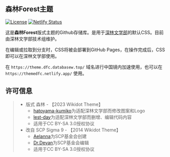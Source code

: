 ## 森林Forest主题

[![License](https://img.shields.io/badge/License-CC%20BY--SA%203.0-lightgrey.svg)]([https://creativecommons.org/licenses/by-sa/3.0/deed.cn](https://creativecommons.org/licenses/by-sa/3.0/deed.zh))
[![Netlify Status](https://api.netlify.com/api/v1/badges/fd45904a-593e-4030-a7a5-612cc9fd0ab2/deploy-status)](https://app.netlify.com/sites/themedfc/deploys)
  
这是**森林Forest**版式主题的Github存储库。是用于[深林文学部](https://deep-forest-club.wikidot.com/)的默认CSS。目前由深林文学部技术组维护。

在编辑或拉取到分支时，CSS将被会部署到GitHub Pages，在操作完成后，CSS即可以在深林文学部使用。 

在 `https://theme.dfc.databasew.top/` 域名进行中国镜内加速使用，也可以在 `https://themedfc.netlify.app/` 使用。

## 许可信息

> * 版式 森林 - 【2023 Wikidot Theme】
>   * [hatoyama-kumiko](http://www.wikidot.com/user:info/hatoyama-kumiko)为适配深林文学部而修改图案和Logo
>   * [lest-day](http://www.wikidot.com/user:info/lest-day)为适配深林文学部而删增、编辑代码内容
>   * 适用于CC BY-SA 3.0授权协议
> * 改自 SCP Sigma 9 - 【2014 Wikidot Theme】
>   * [Aelanna](http://www.wikidot.com/user:info/lest-day)为SCP基金会创建
>   * [Dr.Devan](http://www.wikidot.com/user:info/Dr-Devan)为SCP基金会编辑
>   * 适用于CC BY-SA 3.0授权协议
